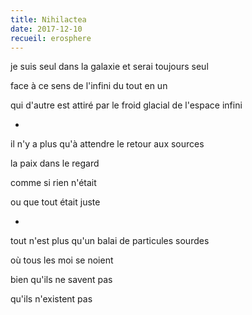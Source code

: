 ```yaml
---
title: Nihilactea
date: 2017-12-10
recueil: erosphere
---
```


je suis seul dans la galaxie
et serai toujours seul

face à ce sens de l'infini
du tout en un

qui d'autre est attiré
par le froid glacial de l'espace infini

*

il n'y a plus qu'à attendre le retour aux sources

la paix dans le regard

comme si rien n'était

ou que tout était juste

*

tout n'est plus qu'un balai
de particules sourdes

où tous les moi se noient

bien qu'ils ne savent pas

qu'ils n'existent pas
